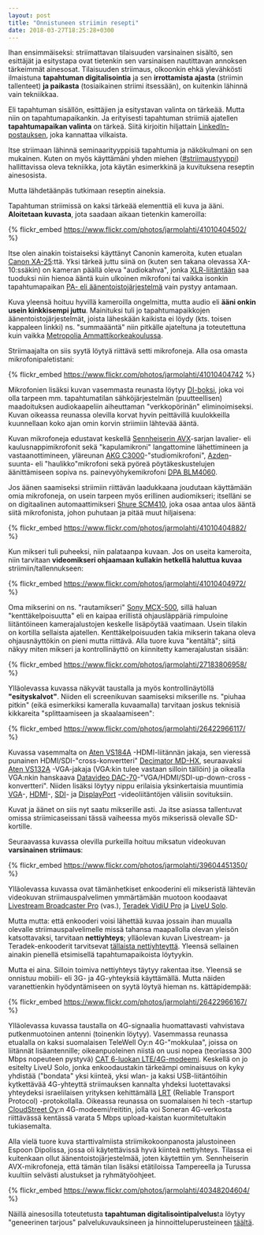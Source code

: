 ```yaml
---
layout: post
title: "Onnistuneen striimin resepti"
date: 2018-03-27T18:25:28+0300
---
```


Ihan ensimmäiseksi: striimattavan tilaisuuden varsinainen sisältö, sen esittäjät ja esitystapa ovat tietenkin sen varsinaisen nautittavan annoksen tärkeimmät ainesosat. Tilaisuuden striimaus, olkoonkin ehkä ylevähkösti ilmaistuna **tapahtuman digitalisointia** ja sen **irrottamista ajasta** (striimin tallenteet) **ja paikasta** (tosiaikainen striimi itsessään), on kuitenkin lähinnä vain tekniikkaa.<!--more-->

Eli tapahtuman sisällön, esittäjien ja esitystavan valinta on tärkeää. Mutta niin on tapahtumapaikankin. Ja erityisesti tapahtuman striimiä ajatellen **tapahtumapaikan valinta** on tärkeä. Siitä kirjoitin hiljattain [LinkedIn-postauksen](https://www.linkedin.com/feed/update/urn:li:activity:6369888189523595264), joka kannattaa vilkaista.  

Itse striimaan lähinnä seminaarityyppisiä tapahtumia ja näkökulmani on sen mukainen. Kuten on myös käyttämäni yhden miehen ([#striimaustyyppi](https://twitter.com/search?q=%23striimaustyyppi)) hallittavissa oleva tekniikka, jota käytän esimerkkinä ja kuvituksena reseptin ainesosista. 

Mutta lähdetäänpäs tutkimaan reseptin aineksia.

Tapahtuman striimissä on kaksi tärkeää elementtiä eli kuva ja ääni. **Aloitetaan kuvasta**, jota saadaan aikaan tietenkin kameroilla:

{% flickr_embed https://www.flickr.com/photos/jarmolahti/41010404502/  %}

Itse olen ainakin toistaiseksi käyttänyt Canonin kameroita, kuten etualan [Canon XA-25](https://www.canon.fi/for_home/product_finder/camcorders/professional/xa25/):ttä. Yksi tärkeä juttu siinä on (kuten sen takana olevassa XA-10:ssäkin) on kameran päällä oleva "audiokahva", jonka [XLR-liitäntään](https://fi.wikipedia.org/wiki/XLR-liitin) saa tuoduksi niin hienoa ääntä kuin ulkoinen mikrofoni tai vaikka isonkin tapahtumapaikan [PA- eli äänentoistojärjestelmä](https://fi.wikipedia.org/wiki/PA-j%C3%A4rjestelm%C3%A4) vain pystyy antamaan.

Kuva yleensä hoituu hyvillä kameroilla ongelmitta, mutta audio eli **ääni onkin usein kinkkisempi juttu**. Mainituksi tuli jo tapahtumapaikkojen äänentoistojärjestelmät, joista läheskään kaikista ei löydy (kts. toisen kappaleen linkki) ns. "summaääntä" niin pitkälle ajateltuna ja toteutettuna kuin vaikka [Metropolia Ammattikorkeakoulussa](https://wiki.metropolia.fi/pages/viewpage.action?pageId=116032053).

Striimaajalta on siis syytä löytyä riittävä setti mikrofoneja. Alla osa omasta mikrofonipaletistani:

{% flickr_embed https://www.flickr.com/photos/jarmolahti/41010404742  %}

Mikrofonien lisäksi kuvan vasemmasta reunasta löytyy [DI-boksi](https://bssaudio.com/en/products/ar-133), joka voi olla tarpeen mm. tapahtumatilan sähköjärjestelmän (puutteellisen) maadoituksen audiokaapeliin aiheuttaman "verkkopörinän" eliminoimiseksi. Kuvan oikeassa reunassa olevilla korvat hyvin peittävillä kuulokkeilla kuunnellaan koko ajan omin korvin striimiin lähtevää ääntä.

Kuvan mikrofoneja edustavat keskellä [Sennheiserin AVX](https://en-fi.sennheiser.com/avx)-sarjan lavalier- eli kaulusnappimikrofonit sekä "kapulamikroni" langattomine lähettimineen ja vastaanottimineen, yläreunan [AKG C3000](https://www.akg.com/Microphones/Condenser%20Microphones/C3000.html)-"studiomikrofoni", [Azden](http://www.azden.com/products/microphones/shotgun-microphones/sgm-1x/)-suunta- eli "haulikko"mikrofoni sekä pyöreä pöytäkeskustelujen äänittämiseen sopiva ns. painevyöhykemikrofoni [DPA BLM4060](https://www.dpamicrophones.com/dsign/boundary-layer-microphone).

Jos äänen saamiseksi striimiin riittävän laadukkaana joudutaan käyttämään omia mikrofoneja, on usein tarpeen myös erillinen audiomikseri; itselläni se on digitaalinen automaattimikseri [Shure SCM410](https://www.shure.com/americas/products/mixers-dsp/scm410-4-channel-automatic-mixer), joka osaa antaa ulos ääntä siitä mikrofonista, johon puhutaan ja pitää muut hiljaisena:

{% flickr_embed https://www.flickr.com/photos/jarmolahti/41010404882/ %}


Kun mikseri tuli puheeksi, niin palataanpa kuvaan. Jos on useita kameroita, niin tarvitaan **videomikseri ohjaamaan kullakin hetkellä haluttua kuvaa** striimiin/tallennukseen: 

{% flickr_embed https://www.flickr.com/photos/jarmolahti/41010404972/ %}

Oma mikserini on ns. "rautamikseri" [Sony MCX-500](https://pro.sony/en_EU/products/portable-live-production/mcx-500), sillä haluan "kenttäkelpoisuutta" eli en kaipaa erillistä ohjausläppäriä rimpuloine liitäntöineen kamerajalustojen keskelle lisäpöytää vaatimaan. Usein tilakin on kortilla sellaista ajatellen. Kenttäkelpoisuuden takia mikserin takana oleva ohjausnäyttökin on pieni mutta riittävä. Alla tuore kuva "kentältä"; siitä näkyy miten mikseri ja kontrollinäyttö on kiinnitetty kamerajalustan sisään:

{% flickr_embed https://www.flickr.com/photos/jarmolahti/27183806958/ %}

Ylläolevassa kuvassa näkyvät taustalla ja myös kontrollinäytöllä **"esityskalvot"**. Niiden eli screenikuvan saamiseksi mikserille ns. "piuhaa pitkin" (eikä esimerkiksi kameralla kuvaamalla) tarvitaan joskus teknisiä kikkareita "splittaamiseen ja skaalaamiseen": 

{% flickr_embed https://www.flickr.com/photos/jarmolahti/26422966117/ %}

Kuvassa vasemmalta on [Aten VS184A](http://www.aten.com/global/en/products/professional-audiovideo/video-splitters/vs184a/#.Ws-MsNNuZQI) -HDMI-liitännän jakaja, sen vieressä punainen HDMI/SDI-"cross-konvertteri" [Decimator MD-HX](http://decimator.com/Products/MiniConverters/MD-HX/MD-HX.html), seuraavaksi [Aten VS132A](http://www.aten.com/global/en/products/professional-audiovideo/video-splitters/vs132a/#.Ws-N3tNuZQI) -VGA-jakaja (VGA:kin tulee vastaan silloin tällöin) ja oikealla VGA:nkin hanskaava [Datavideo DAC-70](http://www.datavideo.com/product/DAC-70)-"VGA/HDMI/SDI-up-down-cross -konvertteri". Niiden lisäksi löytyy nippu erilaisia yksinkertaisia muuntimia [VGA](https://fi.wikipedia.org/wiki/VGA)-, [HDMI](https://fi.wikipedia.org/wiki/HDMI)-, [SDI](https://en.wikipedia.org/wiki/Serial_digital_interface)- ja [DisplayPort](https://fi.wikipedia.org/wiki/DisplayPort) -videoliitäntöjen välisiin sovituksiin. 

Kuvat ja äänet on siis nyt saatu mikserille asti. Ja itse asiassa tallentuvat omissa striimicaseissani tässä vaiheessa myös mikserissä olevalle SD-kortille.

Seuraavassa kuvassa olevilla purkeilla hoituu miksatun videokuvan **varsinainen striimaus**:

{% flickr_embed https://www.flickr.com/photos/jarmolahti/39604451350/ %}

Ylläolevassa kuvassa ovat tämänhetkiset enkooderini eli mikseristä lähtevän videokuvan striimauspalvelimen ymmärtämään muotoon koodaavat [Livestream Broadcaster Pro](https://livestream.com/broadcaster) (vas.), [Teradek VidiU Pro](https://teradek.com/collections/vidiu-family) ja [LiveU Solo](https://gosolo.tv/).

Mutta mutta: että enkooderi voisi lähettää kuvaa jossain ihan muualla olevalle striimauspalvelimelle missä tahansa maapallolla olevan yleisön katsottavaksi, tarvitaan **nettiyhteys**; ylläolevan kuvan Livestream- ja Teradek-enkooderit tarvitsevat [tällaista nettiyhteyttä](http://www.infocrea.fi/nettiyhteys/). Yleensä sellainen ainakin pienellä etsimisellä tapahtumapaikoista löytyykin.

Mutta ei aina. Silloin toimiva nettiyhteys täytyy rakentaa itse. Yleensä se onnistuu mobiili- eli 3G- ja 4G-yhteyksiä käyttämällä. Mutta näiden varanettienkin hyödyntämiseen on syytä löytyä hieman ns. kättäpidempää: 

{% flickr_embed https://www.flickr.com/photos/jarmolahti/26422966167/ %}

Ylläolevassa kuvassa taustalla on 4G-signaalia huomattavasti vahvistava putkenmuotoinen antenni (toinenkin löytyy). Vasemmassa reunassa etualalla on kaksi suomalaisen TeleWell Oy:n 4G-"mokkulaa", joissa on liitännät lisäantennille; oikeanpuoleinen niistä on uusi nopea (teoriassa 300 Mbps nopeuteen pystyvä) [CAT 6-luokan LTE/4G-modeemi](https://telewell.fi/fi/tuote/internet-kotona/3g4glte-tuotteet/TW_LTE_CAT6-11/lte-usb-sovitin-antennit). Keskellä on jo esitelty LiveU Solo, jonka enkoodaustakin tärkeämpi ominaisuus on kyky yhdistää ("bondata" yksi kiinteä, yksi wlan- ja kaksi USB-liitäntöihin kytkettävää 4G-yhteyttä striimauksen kannalta yhdeksi luotettavaksi yhteydeksi israelilaisen yrityksen kehittämällä [LRT](https://www.liveu.tv/lrt) (Reliable Transport Protocol) -protokollalla. Oikeassa reunassa on suomalaisen hi tech -startup [CloudStreet Oy](https://cloudstreet.co/):n 4G-modeemi/reititin, jolla voi Soneran 4G-verkosta riittävässä kentässä varata 5 Mbps upload-kaistan kuormitetultakin tukiasemalta. 

Alla vielä tuore kuva starttivalmiista striimikokoonpanosta jalustoineen Espoon Dipolissa, jossa oli käytettävissä hyvä kiinteä nettiyhteys. Tilassa ei kuitenkaan ollut äänentoistojärjestelmää, joten käytettiin ym. Sennheiserin AVX-mikrofoneja, että tämän tilan lisäksi etätiloissa Tampereella ja Turussa kuultiin selvästi alustukset ja ryhmätyöohjeet. 

{% flickr_embed https://www.flickr.com/photos/jarmolahti/40348204604/ %}

Näillä ainesosilla toteutetusta **tapahtuman digitalisointipalvelus**ta löytyy "geneerinen tarjous" palvelukuvauksineen ja hinnoitteluperusteineen [täältä](http://www.infocrea.fi/tarjous/). 